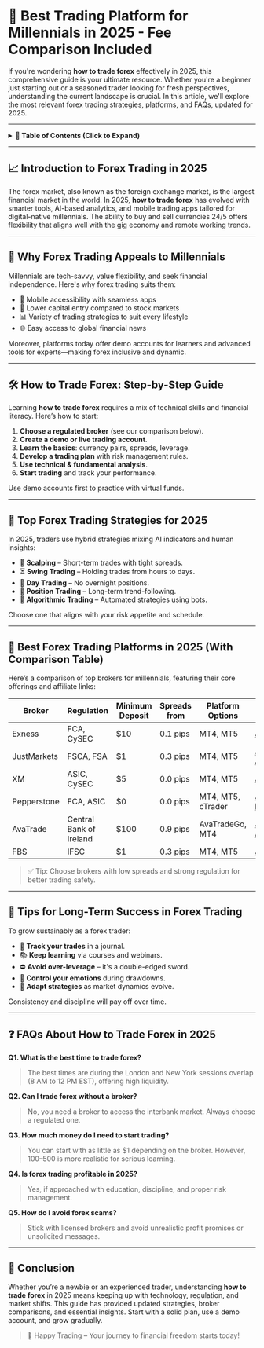 # 🚀 Best Trading Platform for Millennials in 2025 - Fee Comparison Included

If you're wondering **how to trade forex** effectively in 2025, this comprehensive guide is your ultimate resource. Whether you're a beginner just starting out or a seasoned trader looking for fresh perspectives, understanding the current landscape is crucial. In this article, we'll explore the most relevant forex trading strategies, platforms, and FAQs, updated for 2025.

---

<details>
  <summary><strong>📑 Table of Contents (Click to Expand)</strong></summary>

- [Introduction to Forex Trading in 2025](#introduction-to-forex-trading-in-2025)
- [Why Forex Trading Appeals to Millennials](#why-forex-trading-appeals-to-millennials)
- [How to Trade Forex: Step-by-Step Guide](#how-to-trade-forex-step-by-step-guide)
- [Top Forex Trading Strategies for 2025](#top-forex-trading-strategies-for-2025)
- [Best Forex Trading Platforms in 2025 (With Comparison Table)](#best-forex-trading-platforms-in-2025-with-comparison-table)
- [Tips for Long-Term Success in Forex Trading](#tips-for-long-term-success-in-forex-trading)
- [FAQs About How to Trade Forex in 2025](#faqs-about-how-to-trade-forex-in-2025)
- [Conclusion](#conclusion)

</details>

---

## 📈 Introduction to Forex Trading in 2025

The forex market, also known as the foreign exchange market, is the largest financial market in the world. In 2025, **how to trade forex** has evolved with smarter tools, AI-based analytics, and mobile trading apps tailored for digital-native millennials. The ability to buy and sell currencies 24/5 offers flexibility that aligns well with the gig economy and remote working trends.

---

## 🧠 Why Forex Trading Appeals to Millennials

Millennials are tech-savvy, value flexibility, and seek financial independence. Here's why forex trading suits them:

- 📱 Mobile accessibility with seamless apps  
- 🧩 Lower capital entry compared to stock markets  
- 📊 Variety of trading strategies to suit every lifestyle  
- 🌐 Easy access to global financial news  

Moreover, platforms today offer demo accounts for learners and advanced tools for experts—making forex inclusive and dynamic.

---

## 🛠️ How to Trade Forex: Step-by-Step Guide

Learning **how to trade forex** requires a mix of technical skills and financial literacy. Here’s how to start:

1. **Choose a regulated broker** (see our comparison below).
2. **Create a demo or live trading account**.
3. **Learn the basics**: currency pairs, spreads, leverage.
4. **Develop a trading plan** with risk management rules.
5. **Use technical & fundamental analysis**.
6. **Start trading** and track your performance.

Use demo accounts first to practice with virtual funds.

---

## 🧩 Top Forex Trading Strategies for 2025

In 2025, traders use hybrid strategies mixing AI indicators and human insights:

- 🔁 **Scalping** – Short-term trades with tight spreads.  
- ⏳ **Swing Trading** – Holding trades from hours to days.  
- 📆 **Day Trading** – No overnight positions.  
- 🧭 **Position Trading** – Long-term trend-following.  
- 🤖 **Algorithmic Trading** – Automated strategies using bots.  

Choose one that aligns with your risk appetite and schedule.

---

## 🏦 Best Forex Trading Platforms in 2025 (With Comparison Table)

Here’s a comparison of top brokers for millennials, featuring their core offerings and affiliate links:

| Broker        | Regulation       | Minimum Deposit | Spreads from | Platform Options | Affiliate Link |
|---------------|------------------|------------------|---------------|------------------|----------------|
| Exness        | FCA, CySEC       | $10              | 0.1 pips      | MT4, MT5         | [Join Exness](https://one.exnesstrack.org/a/english23) |
| JustMarkets   | FSCA, FSA        | $1               | 0.3 pips      | MT4, MT5         | [Join JustMarkets](https://one.justmarkets.link/a/79iqw0j6nj) |
| XM            | ASIC, CySEC      | $5               | 0.0 pips      | MT4, MT5         | [Join XM](https://clicks.pipaffiliates.com/c?c=589901&l=en&p=0) |
| Pepperstone   | FCA, ASIC        | $0               | 0.0 pips      | MT4, MT5, cTrader| [Join Pepperstone](https://trk.pepperstonepartners.com/aff_c?offer_id=367&aff_id=33954) |
| AvaTrade      | Central Bank of Ireland | $100      | 0.9 pips      | AvaTradeGo, MT4  | [Join AvaTrade](https://www.avatrade.com?versionId=10301&tag=194438) |
| FBS           | IFSC             | $1               | 0.3 pips      | MT4, MT5         | [Join FBS](https://fbs.partners?ibl=587836&ibp=21398815) |

> ✅ Tip: Choose brokers with low spreads and strong regulation for better trading safety.

---

## 🧱 Tips for Long-Term Success in Forex Trading

To grow sustainably as a forex trader:

- 🧮 **Track your trades** in a journal.  
- 📚 **Keep learning** via courses and webinars.  
- ⛔ **Avoid over-leverage** – it's a double-edged sword.  
- 🧘 **Control your emotions** during drawdowns.  
- 🔄 **Adapt strategies** as market dynamics evolve.  

Consistency and discipline will pay off over time.

---

## ❓ FAQs About How to Trade Forex in 2025

**Q1. What is the best time to trade forex?**  
> The best times are during the London and New York sessions overlap (8 AM to 12 PM EST), offering high liquidity.

**Q2. Can I trade forex without a broker?**  
> No, you need a broker to access the interbank market. Always choose a regulated one.

**Q3. How much money do I need to start trading?**  
> You can start with as little as $1 depending on the broker. However, $100–$500 is more realistic for serious learning.

**Q4. Is forex trading profitable in 2025?**  
> Yes, if approached with education, discipline, and proper risk management.

**Q5. How do I avoid forex scams?**  
> Stick with licensed brokers and avoid unrealistic profit promises or unsolicited messages.

---

## 🏁 Conclusion

Whether you’re a newbie or an experienced trader, understanding **how to trade forex** in 2025 means keeping up with technology, regulation, and market shifts. This guide has provided updated strategies, broker comparisons, and essential insights. Start with a solid plan, use a demo account, and grow gradually.

> 🌟 Happy Trading – Your journey to financial freedom starts today!
